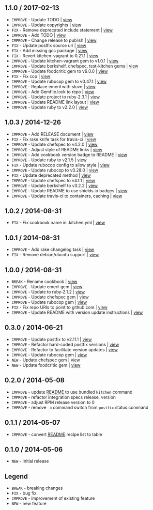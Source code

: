 1.1.0 / 2017-02-13
------------------

- `IMPROVE` - Update TODO | [view](https://github.com/4-20ma/cookbook-postfix_rpm/commit/c14b45c)
- `IMPROVE` - Update copyrights | [view](https://github.com/4-20ma/cookbook-postfix_rpm/commit/b9dd61b)
- `FIX` - Remove deprecated include statement | [view](https://github.com/4-20ma/cookbook-postfix_rpm/commit/898f849)
- `IMPROVE` - Add TODO | [view](https://github.com/4-20ma/cookbook-postfix_rpm/commit/0fce3f7)
- `IMPROVE` - Change release to publish | [view](https://github.com/4-20ma/cookbook-postfix_rpm/commit/ea60b58)
- `FIX` - Update postfix source url | [view](https://github.com/4-20ma/cookbook-postfix_rpm/commit/c23e3fc)
- `FIX` - Add missing gcc package | [view](https://github.com/4-20ma/cookbook-postfix_rpm/commit/7e26726)
- `FIX` - Revert kitchen-vagrant to 0.21.1 | [view](https://github.com/4-20ma/cookbook-postfix_rpm/commit/9ffeb89)
- `IMPROVE` - Update kitchen-vagrant gem to v1.0.1 | [view](https://github.com/4-20ma/cookbook-postfix_rpm/commit/90f0dc0)
- `IMPROVE` - Update berkshelf, chefspec, test-kitchen gems | [view](https://github.com/4-20ma/cookbook-postfix_rpm/commit/3251732)
- `IMPROVE` - Update foodcritic gem to v9.0.0 | [view](https://github.com/4-20ma/cookbook-postfix_rpm/commit/fe8fb5e)
- `FIX` - Fix cop | [view](https://github.com/4-20ma/cookbook-postfix_rpm/commit/79b6a48)
- `IMPROVE` - Update rubocop gem to v0.47.1 | [view](https://github.com/4-20ma/cookbook-postfix_rpm/commit/90da42f)
- `IMPROVE` - Replace emeril with stove | [view](https://github.com/4-20ma/cookbook-postfix_rpm/commit/c81c09f)
- `IMPROVE` - Add Gemfile.lock to repo | [view](https://github.com/4-20ma/cookbook-postfix_rpm/commit/9cb58b7)
- `IMPROVE` - Update project to ruby-2.3.1 | [view](https://github.com/4-20ma/cookbook-postfix_rpm/commit/669e5af)
- `IMPROVE` - Update README link layout | [view](https://github.com/4-20ma/cookbook-postfix_rpm/commit/ec2109c)
- `IMPROVE` - Update ruby to v2.2.0 | [view](https://github.com/4-20ma/cookbook-postfix_rpm/commit/9dd3b55)


1.0.3 / 2014-12-26
------------------

- `IMPROVE` - Add RELEASE document | [view](https://github.com/4-20ma/cookbook-postfix_rpm/commit/e9ff980)
- `FIX` - Fix rake knife task for travis-ci | [view](https://github.com/4-20ma/cookbook-postfix_rpm/commit/92c1800)
- `IMPROVE` - Update chefspec to v4.2.0 | [view](https://github.com/4-20ma/cookbook-postfix_rpm/commit/c29bbbd)
- `IMPROVE` - Adjust style of README links | [view](https://github.com/4-20ma/cookbook-postfix_rpm/commit/c332271)
- `IMPROVE` - Add cookbook version badge to README | [view](https://github.com/4-20ma/cookbook-postfix_rpm/commit/a769706)
- `IMPROVE` - Update ruby to v2.1.5 | [view](https://github.com/4-20ma/cookbook-postfix_rpm/commit/a08469a)
- `FIX` - Update rubocop config to allow style | [view](https://github.com/4-20ma/cookbook-postfix_rpm/commit/9a76e0c)
- `IMPROVE` - Update rubocop to v0.28.0 | [view](https://github.com/4-20ma/cookbook-postfix_rpm/commit/7c86b92)
- `FIX` - Update deprecated method | [view](https://github.com/4-20ma/cookbook-postfix_rpm/commit/e7cbfe4)
- `IMPROVE` - Update chefspec to v4.1.1 | [view](https://github.com/4-20ma/cookbook-postfix_rpm/commit/2a82b4f)
- `IMPROVE` - Update berkshelf to v3.2.2 | [view](https://github.com/4-20ma/cookbook-postfix_rpm/commit/0f1d28d)
- `IMPROVE` - Update README to use shields.io badges | [view](https://github.com/4-20ma/cookbook-postfix_rpm/commit/a99ef37)
- `IMPROVE` - Update travis-ci to containers, caching | [view](https://github.com/4-20ma/cookbook-postfix_rpm/commit/624e208)


1.0.2 / 2014-08-31
------------------

- `FIX` - Fix cookbook name in .kitchen.yml | [view](https://github.com/4-20ma/cookbook-postfix_rpm/commit/f050406)


1.0.1 / 2014-08-31
------------------

- `IMPROVE` - Add rake changelog task | [view](https://github.com/4-20ma/cookbook-postfix_rpm/commit/7e01740)
- `FIX` - Remove debian/ubuntu support | [view](https://github.com/4-20ma/cookbook-postfix_rpm/commit/c29af3e)


1.0.0 / 2014-08-31
------------------

- `BREAK` - Rename cookbook | [view](https://github.com/4-20ma/cookbook-postfix_rpm/commit/0c16902)
- `IMPROVE` - Update emeril gem | [view](https://github.com/4-20ma/cookbook-postfix_rpm/commit/0115184)
- `IMPROVE` - Update to ruby-2.1.2 | [view](https://github.com/4-20ma/cookbook-postfix_rpm/commit/3689b04)
- `IMPROVE` - Update chefspec gem | [view](https://github.com/4-20ma/cookbook-postfix_rpm/commit/6c5212b)
- `IMPROVE` - Update rubocop gem | [view](https://github.com/4-20ma/cookbook-postfix_rpm/commit/48752c3)
- `FIX` - Fix repo URIs to point to github.com | [view](https://github.com/4-20ma/cookbook-postfix_rpm/commit/fe1c6bc)
- `IMPROVE` - Update README with version update instructions | [view](https://github.com/4-20ma/cookbook-postfix_rpm/commit/e5e3e54)


0.3.0 / 2014-06-21
------------------

- `IMPROVE` - Update postfix to v2.11.1 | [view](https://github.com/4-20ma/cookbook-postfix_rpm/commit/adea1d9)
- `IMPROVE` - Refactor hard-coded postfix versions | [view](https://github.com/4-20ma/cookbook-postfix_rpm/commit/bdec964)
- `IMPROVE` - Refactor to facilitate version updates | [view](https://github.com/4-20ma/cookbook-postfix_rpm/commit/deb0e72)
- `IMPROVE` - Update rubocop gem | [view](https://github.com/4-20ma/cookbook-postfix_rpm/commit/131354c)
- `NEW` - Update chefspec gem | [view](https://github.com/4-20ma/cookbook-postfix_rpm/commit/f8683d5)
- `NEW` - Update foodcritic gem | [view](https://github.com/4-20ma/cookbook-postfix_rpm/commit/89d8411)


0.2.0 / 2014-05-08
------------------

- `IMPROVE` - update [README](README.md) to use bundled `kitchen` command
- `IMPROVE` - refactor integration specs release, version
- `IMPROVE` - adjust RPM release version to 0
- `IMPROVE` - remove `-b` command switch from `postfix` status command


0.1.1 / 2014-05-07
------------------

- `IMPROVE` - convert [README](README.md) recipe list to table


0.1.0 / 2014-05-06
------------------

- `NEW` - initial release


Legend
------

- `BREAK`   - breaking changes
- `FIX`     - bug fix
- `IMPROVE` - improvement of existing feature
- `NEW`     - new feature
